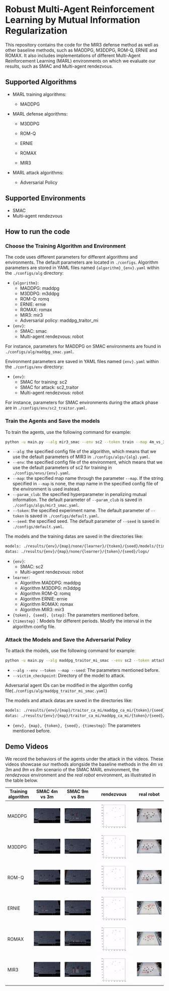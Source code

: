 # Robust Multi-Agent Reinforcement Learning by Mutual Information Regularization

This repository contains the code for the MIR3 defense method as well as other baseline methods, such as MADDPG, M3DDPG, ROM-Q, ERNIE and ROMAX. It also includes implementations of different Multi-Agent Reinforcement Learning (MARL) environments on which we evaluate our results, such as SMAC and Multi-agent rendezvous.

## Supported Algorithms

* MARL training algorithms:
  
  - MADDPG
* MARL defense algorithms:
  * M3DDPG

  * ROM-Q

  * ERNIE

  * ROMAX
  
  * MIR3
  
* MARL attack algorithms:
  * Adversarial Policy


## Supported Environments

* SMAC
* Multi-agent rendezvous

## How to run the code

### Choose the Training Algorithm and Environment

The code uses different parameters for different algorithms and environments. The default parameters are located in `./configs`. Algorithm parameters are stored in YAML files named `{algorithm}_{env}.yaml` within the `./configs/alg` directory:

* `{algorithm}`:
  * MADDPG: maddpg
  * M3DDPG: m3ddpg
  * ROM-Q: romq
  * ERNIE: ernie
  * ROMAX: romax
  * MIR3: mir3
  * Adversarial policy: maddpg_traitor_mi
* `{env}`:
  * SMAC: smac
  * Multi-agent rendezvous: robot

For instance, parameters for MADDPG on SMAC environments are found in `./configs/alg/maddpg_smac.yaml`.

Environment parameters are saved in YAML files named `{env}.yaml` within the `./configs/env` directory:

* `{env}`:
  * SMAC for training: sc2
  * SMAC for attack: sc2_traitor
  * Multi-agent rendezvous: robot

For instance, parameters for SMAC environments during the attack phase are in `./configs/env/sc2_traitor.yaml`.

### Train the Agents and Save the models 

To train the agents, use the following command for example:

```bash
python -u main.py --alg mir3_smac --env sc2 --token train --map 4m_vs_3m --param_club 0.1 --seed 0
```

* `--alg`: the specified config file of the algorithm, which means that we use the default parameters of MIR3 in `./configs/algs/{alg}.yaml`. 
* `--env`: the specified config file of the environment, which means that we use the default parameters of sc2 for training in `./configs/envs/{env}.yaml`. 
* `--map`: the specified map name through the parameter `--map`. If the string specified in `--map` is none, the map name in the specified config file of the environment is used instead. 
* `--param_club`: the specified hyperparameter in penalizing mutual information. The default parameter of `--param_club` is saved in  `./configs/algs/mir3_smac.yaml`. 
*  `--token`:  the specified experiment name. The default parameter of `--token` is saved in  `./configs/default.yaml`.
* `--seed`:  the specified seed. The default parameter of `--seed` is saved in  `./configs/default.yaml`.

The models and the training datas are saved in the directories like:

```bash
models: ./results/{env}/{map}/none/{learner}/{token}/{seed}/models/{timestep}/
datas: ./results/{env}/{map}/none/{learner}/{token}/{seed}/logs/
```

* `{env}`:
  * SMAC: sc2
  * Multi-agent rendezvous: robot
* `learner`:
  * Algorithm MADDPG: maddpg
  * Algorithm M3DDPG: m3ddpg
  * Algorithm ROM-Q: romq
  * Algorithm ERNIE: ernie
  * Algorithm ROMAX: romax
  * Algorithm MIR3: mir3
* `{token}, {seed}, {step}`: The parameters mentioned before.
* `{timestep}`：Models for different periods. Modify the interval in the algorithm config file.

### Attack the Models and Save the Adversarial Policy

To attack the models, use the following command for example:

```bash
python -u main.py --alg maddpg_traitor_mi_smac --env sc2 --token attack --map 4m_vs_3m --seed 0 --victim_checkpoint ./results/sc2/4m_vs_3m/none/mir3/train/0/models/5000000/
```

* `--alg --env --token --map --seed`: The parameters mentioned before.
* `--victim_checkpoint`: Directory of the model to attack.

Adversarial agent IDs can be modified in the algorithm config file(`./configs/alg/maddpg_traitor_mi_smac.yaml`)

The models and attack datas are saved in the directories like:

```bash
models: ./results/{env}/{map}/traitor_ca_mi/maddpg_ca_mi/{token}/{seed}/models/{timestep}/
datas: ./results/{env}/{map}/traitor_ca_mi/maddpg_ca_mi/{token}/{seed}/logs/
```

* `{env}, {map}, {token}, {seed}, {timestep}`: The parameters mentioned before.

## Demo Videos

We record the behaviors of the agents under the attack in the videos. These videos showcase our methods alongside the baseline methods in the *4m vs 3m* and *9m vs 8m* scenario of the SMAC MARL environment, the *rendezvous* environment and the *real robot* environment, as illustrated in the table below.

| Training algorithm | SMAC 4m vs 3m                              | SMAC 9m vs 8m                              | rendezvous                       | real robot                       |
| ------------------ | ------------------------------------------ | ------------------------------------------ | -------------------------------- | -------------------------------- |
| MADDPG             | ![](./video/SMAC/4m_vs_3m_MADDPG/MADDPG.gif) | ![](./video/SMAC/9m_vs_8m_MADDPG/MADDPG.gif) | ![](./video/rendezvous/MADDPG.gif) | ![](./video/real_robot/MADDPG.gif) |
| M3DDPG             | ![](./video/SMAC/4m_vs_3m_MADDPG/M3DDPG.gif) | ![](./video/SMAC/9m_vs_8m_MADDPG/M3DDPG.gif) | ![](./video/rendezvous/M3DDPG.gif) | ![](./video/real_robot/M3DDPG.gif) |
| ROM-Q              | ![](./video/SMAC/4m_vs_3m_MADDPG/ROMQ.gif)   | ![](./video/SMAC/9m_vs_8m_MADDPG/ROM-Q.gif)  | ![](./video/rendezvous/ROM-Q.gif)  | ![](./video/real_robot/ROM_Q.gif)  |
| ERNIE              | ![](./video/SMAC/4m_vs_3m_MADDPG/ERNIE.gif)  | ![](./video/SMAC/9m_vs_8m_MADDPG/ERNIE.gif)  | ![](./video/rendezvous/ERNIE.gif)  | ![](./video/real_robot/ERNIE.gif)  |
| ROMAX              | ![](./video/SMAC/4m_vs_3m_MADDPG/ROMAX.gif)  | ![](./video/SMAC/9m_vs_8m_MADDPG/ROMAX.gif)  | ![](./video/rendezvous/ROMAX.gif)  | ![](./video/real_robot/ROMAX.gif)  |
| MIR3               | ![](./video/SMAC/4m_vs_3m_MADDPG/MIR3.gif)   | ![](./video/SMAC/9m_vs_8m_MADDPG/MIR3.gif)   | ![](./video/rendezvous/MIR3.gif)   | ![](./video/real_robot/MIR3.gif)   |

